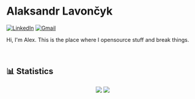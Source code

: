 # Alaksandr Lavončyk

[![LinkedIn](https://img.shields.io/badge/-lavoncyk-%230077B5.svg?style=flat-square&logo=linkedin&logoColor=white&link=https://www.linkedin.com/in/lavoncyk/)](https://www.linkedin.com/in/lavoncyk/) [![Gmail](https://img.shields.io/badge/-alaksandr.lavoncyk@gmail.com-D14836?style=flat-square&logo=gmail&logoColor=white&link=mailto:alaksandr.lavoncyk@gmail.com)](mailto:alaksandr.lavoncyk@gmail.com)

<p>Hi, I'm Alex. This is the place where I opensource stuff and break things.</p>

<br/>

## 📊 Statistics
<div align="center">
  <img src="https://github-readme-stats.vercel.app/api/top-langs/?username=mrr2d2&hide_border=true&layout=compact" align="center" />
  <img src="https://github-readme-stats.vercel.app/api?username=mrR2D2&show_icons=true&count_private=true&hide_title=true&include_all_commits=true" align="center" />
</div>
